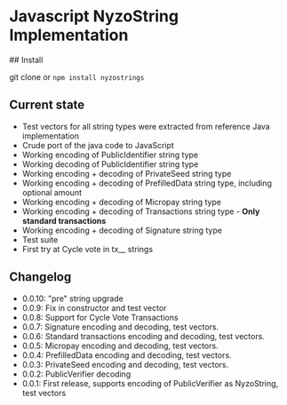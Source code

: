 # Javascript NyzoString Implementation

## Install

git clone or `npm install nyzostrings`

## Current state

- Test vectors for all string types were extracted from reference Java implementation
- Crude port of the java code to JavaScript
- Working encoding of PublicIdentifier string type
- Working decoding of PublicIdentifier string type
- Working encoding + decoding of PrivateSeed string type
- Working encoding + decoding of PrefilledData string type, including optional amount
- Working encoding + decoding of Micropay string type
- Working encoding + decoding of Transactions string type - **Only standard transactions**
- Working encoding + decoding of Signature string type
- Test suite
- First try at Cycle vote in tx__ strings

## Changelog

- 0.0.10: "pre" string upgrade 
- 0.0.9: Fix in constructor and test vector 
- 0.0.8: Support for Cycle Vote Transactions 
- 0.0.7: Signature encoding and decoding, test vectors.
- 0.0.6: Standard transactions encoding and decoding, test vectors.
- 0.0.5: Micropay encoding and decoding, test vectors.
- 0.0.4: PrefilledData encoding and decoding, test vectors.
- 0.0.3: PrivateSeed encoding and decoding, test vectors.
- 0.0.2: PublicVerifier decoding
- 0.0.1: First release, supports encoding of PublicVerifier as NyzoString, test vectors
